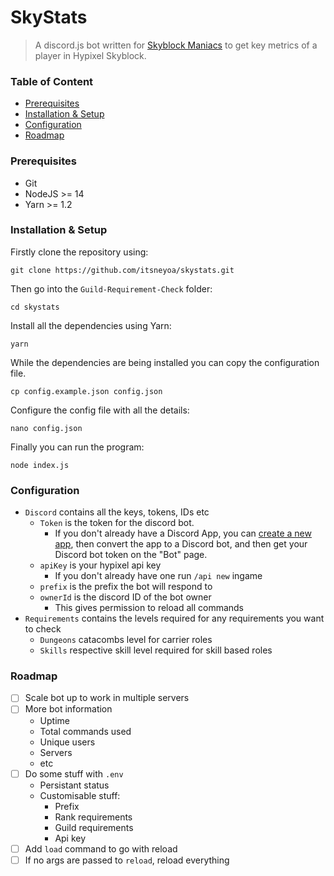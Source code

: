 # SkyStats
> A discord.js bot written for [Skyblock Maniacs](https://discord.gg/hUp72YA5vW) to get key metrics of a player in Hypixel Skyblock.

### Table of Content

- [Prerequisites](#prerequisites)
- [Installation & Setup](#installation--setup)
- [Configuration](#configuration)
- [Roadmap](#roadmap)

### Prerequisites
- Git
- NodeJS >= 14
- Yarn >= 1.2

### Installation & Setup

Firstly clone the repository using:
```
git clone https://github.com/itsneyoa/skystats.git
```
Then go into the `Guild-Requirement-Check` folder:
```
cd skystats
```
Install all the dependencies using Yarn:
```
yarn
```
While the dependencies are being installed you can copy the configuration file.
```
cp config.example.json config.json
```
Configure the config file with all the details:
```
nano config.json
```
Finally you can run the program:
```
node index.js
```

### Configuration

- `Discord` contains all the keys, tokens, IDs etc
    - `Token` is the token for the discord bot.
        - If you don't already have a Discord App, you can [create a new app](https://discord.com/developers), then convert the app to a Discord bot, and then get your Discord bot token on the "Bot" page.
    - `apiKey` is your hypixel api key
        - If you don't already have one run `/api new` ingame
    - `prefix` is the prefix the bot will respond to
    - `ownerId` is the discord ID of the bot owner
        - This gives permission to reload all commands
- `Requirements` contains the levels required for any requirements you want to check
    - `Dungeons` catacombs level for carrier roles
    - `Skills` respective skill level required for skill based roles

### Roadmap
- [ ] Scale bot up to work in multiple servers
- [ ] More bot information
    - Uptime
    - Total commands used
    - Unique users
    - Servers
    - etc
- [ ] Do some stuff with `.env`
    - Persistant status
    - Customisable stuff:
        - Prefix
        - Rank requirements
        - Guild requirements
        - Api key
- [ ] Add `load` command to go with reload
- [ ] If no args are passed to `reload`, reload everything